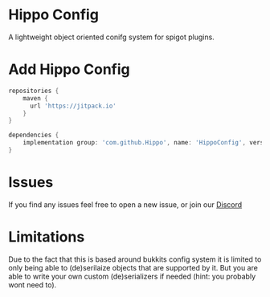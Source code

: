 # Hippo Config
A lightweight object oriented conifg system for spigot plugins.

# Add Hippo Config
```groovy
repositories {
    maven {
      url 'https://jitpack.io'
    }
}
```

```groovy
dependencies {
    implementation group: 'com.github.Hippo', name: 'HippoConfig', version: '1.0.3'
}
```

# Issues
If you find any issues feel free to open a new issue, or join our [Discord](https://discord.gg/YsZCrRkgmT)

# Limitations
Due to the fact that this is based around bukkits config system it is limited to only being able to (de)serilaize objects that are supported by it. But you are able to write your own custom (de)serializers if needed (hint: you probably wont need to).